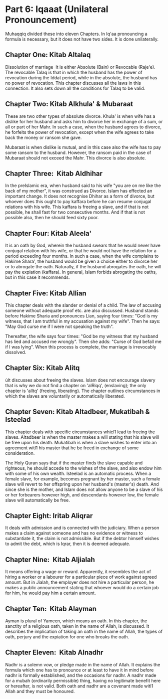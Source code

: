 Part 6: Iqaaat (Unilateral Pronouncement)
=========================================

Muhaqqiq divided these into eleven Chapters. In Iq'aa pronouncing a
formula is necessary, but it does not have two sides. It is done
unilaterally.

Chapter One­: Kitab Al­talaq
----------------------------

Dissolution of marriage ­ It is either Absolute (Bain) or Revocable
(Raje'e). The revocable Talaq is that in which the husband has the power
of revocation during the Iddat period, while in the absolute, the
husband has no power of revocation. This chapter discusses all the laws
in this connection. It also sets down all the conditions for Talaq to be
valid.

Chapter Two: Kitab Al­khula' & Mubaraat
---------------------------------------

These are two other types of absolute divorce. Khula' is when wife has a
dislike for her husband and asks him to divorce her in exchange of a
sum, or all or part of her Mahr. In such a case, when the husband agrees
to divorce, he forfeits the power of revocation, except when the wife
agrees to take back the money or ransom she gave.

Mubaraat is when dislike is mutual, and in this case also the wife has
to pay some ransom to the husband. However, the ransom paid in the case
of Mubaraat should not exceed the Mahr. This divorce is also absolute.

Chapter Three: ­ Kitab Al­dhihar
--------------------------------

In the pre­Islamic era, when husband said to his wife "you are on me
like the back of my mother", it was construed as Divorce. Islam has
effected an important change. It does not recognise Dhihar as a form of
divorce, but whoever does this ought to pay kaffara before he can resume
conjugal relations with his wife. This kaffara is freeing a slave, and
if that is not possible, he shall fast for two consecutive months. And
if that is not possible also, then he should feed sixty poor.

Chapter Four: ­Kitab Al­eela'
-----------------------------

It is an oath by God, wherein the husband swears that he would never
have conjugal relation with his wife, or that he would not have the
relation for a period exceeding four months. In such a case, when the
wife complains to Hakime Shara', the husband would be given a choice
either to divorce her or to abrogate the oath. Naturally, if the husband
abrogates the oath, he will pay the expiation (kaffara). In general,
Islam forbids abrogating the oaths, but in this case it recommends.

Chapter Five: ­Kitab Al­lian
----------------------------

This chapter deals with the slander or denial of a child. The law of
accusing someone without adequate proof etc. are also discussed. Husband
stands before Hakime Sharia and pronounces Lian, saying four times: "God
is my witness, that I am truthful in my accusation against my wife".
Then he says: "May God curse me if I were not speaking the truth".

Thereafter, the wife says four times: "God be my witness that my husband
has lied and accused me wrongly". Then she adds: "Curse of God befall me
if I was lying". When this process is complete, the marriage is
irrevocably dissolved.

Chapter Six: ­Kitab Al­itq
--------------------------

ùIt discusses about freeing the slaves. Islam does not encourage slavery
that is why we do not find a chapter on 'al­Riqq', (enslaving); the only
chapter is 'al­ltq' (freeing, liberating). The chapter outlines
circumstances in which the slaves are voluntarily or automatically
liberated.

Chapter Seven: ­Kitab Al­tadbeer, Mukatibah & Isteelad
------------------------------------------------------

This chapter deals with specific circumstances whicl1 lead to freeing
the slaves. Al­tadbeer is when the master makes a will stating that his
slave will be free upon his death. Mukatibah is when a slave wishes to
enter into an agreement witl1 his master that he be freed in exchange of
some consideration.

The Holy Quran says that if the master finds the slave capable and
righteous, he should accede to the wishes of the slave, and also endow
him with some of his own wealth. Isteelad is an automatic process. When
a female slave, for example, becomes pregnant by her master, such a
female slave will revert to her offspring upon her husband's (master's)
death. And since she is the mother, and Islam does not allow anyone to
be a slave of his or her forbearers however high, and descendants
however low, the female slave will automatically be free.

Chapter Eight: ­Iritab Al­iqrar
-------------------------------

It deals with admission and is connected with the judiciary. When a
person makes a claim against someone and has no evidence or witness to
substantiate it, the claim is not admissible. But if the debtor himself
wishes to admit the debt, which is Iqrar, then it is deemed adequate.

Chapter Nine: ­ Kitab Al­jialah
-------------------------------

It means offering a wage or reward. Apparently, it resembles the act of
hiring a worker or a labourer for a particular piece of work against
agreed amount. But in Jialah, the employer does not hire a particular
person, he makes a public announcement stating that whoever would do a
certain job for him, he would pay him a certain amount.

Chapter Ten: ­ Kitab Al­ayman
-----------------------------

Ayman is plural of Yameen, which means an oath. In this chapter, the
sanctity of a religious oath, taken in the name of Allah, is discussed.
It describes the implication of taking an oath in the name of Allah, the
types of oath, perjury and the expiation for one who breaks the oath.

Chapter Eleven: ­ Kitab Al­nadhr
--------------------------------

Nadhr is a solemn vow, or pledge made in the name of Allah. It explains
the formula which one has to pronounce or at least to have it in mind
before nadhr is formally established, and the occasions for nadhr. A
nadhr made for a mubah (ordinarily permissible) thing, having no
legitimate benefit here or hereafter, is not valid. Both oath and nadhr
are a covenant made witl1 Allah and they must be honoured.


